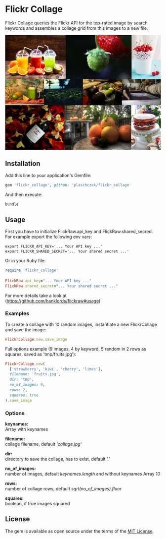 # Flickr Collage

Flickr Collage queries the Flickr API for the top-rated image by search keywords and assembles a collage grid from this images to a new file.

![](tmp/fruits.jpg)

## Installation

Add this line to your application's Gemfile:

```ruby
gem 'flickr_collage', github: 'plaschczek/flickr_collage'
```

And then execute:

```console
bundle
```

## Usage

First you have to initialize FlickRaw.api_key and FlickRaw.shared_secred.<br />
For example export the following env vars:

```console
export FLICKR_API_KEY='... Your API key ...'
export FLICKR_SHARED_SECRET='... Your shared secret ...'
```

Or in your Ruby file:

```ruby
require 'flickr_collage'

FlickRaw.api_key="... Your API key ..."
FlickRaw.shared_secret="... Your shared secret ..."
```

For more details take a look at (https://github.com/hanklords/flickraw#usage)

### Examples

To create a collage with 10 random images, instantiate a new FlickrCollage and save the image:

```ruby
FlickrCollage.new.save_image
```

Full options example (9 images, 4 by keyword, 5 random in 2 rows as squares, saved as 'tmp/fruits.jpg'):

```ruby
FlickrCollage.new(
  ['strawberry', 'kiwi', 'cherry', 'limes'],
  filename: 'fruits.jpg',
  dir: 'tmp',
  no_of_images: 9,
  rows: 2,
  squares: true
).save_image
```

### Options

**keynames:**<br/>
Array with keynames<br />

**filename:**<br />
collage filename, default *'collage.jpg'*<br />

**dir:**<br />
directory to save the collage, has to exist, default *'.'*<br />

**no_of_images:**<br />
number of images, default *keynames.length* and without keynames Array *10*<br />

**rows:**<br />
number of collage rows, default *sqrt(no_of_images).floor*<br />

**squares:**<br />
boolean, if true images squared

## License

The gem is available as open source under the terms of the [MIT License](http://opensource.org/licenses/MIT).
